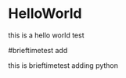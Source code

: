 HelloWorld
==========

this is a hello world test

#brieftimetest add

this is brieftimetest adding
python
